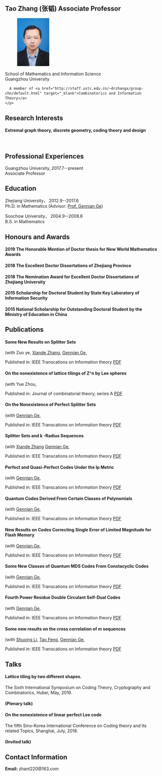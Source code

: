 <meta charset="utf-8">
<meta http-equiv="X-UA-Compatible" content="IE=edge">
<meta name="viewport" content="width=device-width, initial-scale=1">


## Tao Zhang (张韬) Associate Professor
	
		
  <div class="about">
      <figure class="profile">
      <img src="taozhang.jpg" width="25%"/>
    </figure>
    <p class="description">   
     School of Mathematics and Information Science <br>
     Guangzhou University
	    
      A member of <a href="http://staff.ustc.edu.cn/~drzhangx/group-chn/default.html" target="_blank">Combinatorics and Information Theory</a>
    </p>
   <h2> Research Interests</h2>
    <p>
     <h4> Extremal graph theory, discrete geometry, coding theory and design</h4><br>
    </p>
	
<h2>Professional Experiences</h2>
    <p>
    Guangzhou University, 2017.7--present <br>
	    Associate Professor
    </p>
    <h2>Education</h2>
	 <p>
    Zhejiang University， 2012.9--2017.6 <br>
	   Ph.D. in Mathematics (Advisor: <a href="http://math.cnu.edu.cn/szdw/qtjs/161049.htm" target="_blank">Prof. Gennian Ge</a>)
    </p>
    <p>
      Soochow University， 2004.9--2008.6<br>
     B.S. in Mathematics
    </p>
    
    
   <h2>Honours and Awards</h2>
    <p>
   <h4>2019 The Honorable Mention of Doctor thesis for New World Mathematics Awards</h4>
    </p>
	 <p>
    <h4>2018 The Excellent Doctor Dissertations of Zhejiang Province</h4>
    </p>
    <p>
      <h4>2018 The Nomination Award for Excellent Doctor Dissertations of Zhejiang University</h4>
    </p>
     <p>
      <h4>2015 Scholarship for Doctoral Student by State Key Laboratory of Information Security</h4>
    </p>
     <p>
     <h4>2015 National Scholarship for Outstanding Doctoral Student by the Ministry of Education in China</h4>
    </p>
    
	
<h2>Publications</h2>


<div class="items">      
        <article class="item">   
<h4>Some New Results on Splitter Sets</h4>
    <span>
      (with  
	    Zuo ye,
	    <a href="http://staff.ustc.edu.cn/~drzhangx/" target="_blank">Xiande Zhang</a>,
        <a href="http://math.cnu.edu.cn/szdw/qtjs/161049.htm" target="_blank">Gennian Ge</a>,    
    </span>
  <p>
  <div class="item__primary-actions">
    Published in:  IEEE Transcations on Information theory <span><a href="2020+   Some New Results on Splitter Sets (Online).pdf" target="_blank">PDF</a></span>  
</div>
  </p>
  <p class="item__secondary-actions">
   
  </p>
</article>










<div class="items">      
        <article class="item">   
 <h4>On the nonexistence of lattice tilings of Z^n by Lee spheres</h4> 
    <span>
      (with  					 
       Yue Zhou</a>,    
    </span>
  <p>
  <div class="item__primary-actions">
    Published in:  Journal of combinatorial theory, series A <span><a href="2019-07 On the nonexistence of lattice tilings of Z^n by Lee spheres (JCTA).pdf" target="_blank">PDF</a></span>  
</div>
  </p>
  <p class="item__secondary-actions">
   
  </p>
</article>









<div class="items">      
        <article class="item">   
 <h4>On the Nonexistence of Perfect Splitter Sets</h4> 
    <span>
      (with  					 
        <a href="http://math.cnu.edu.cn/szdw/qtjs/161049.htm" target="_blank">Gennian Ge</a>,    
    </span>
  <p>
  <div class="item__primary-actions">
    Published in:  IEEE Transcations on Information theory <span><a href="2018-10 On the Nonexistence of Perfect Splitter Sets (IT).pdf" target="_blank">PDF</a></span>  
</div>
  </p>
  <p class="item__secondary-actions">
   
  </p>
</article>







<div class="items">      
        <article class="item">   
 <h4>Splitter Sets and k -Radius Sequences</h4> 
    <span>
      (with  
	<a href="http://staff.ustc.edu.cn/~drzhangx/" target="_blank">Xiande Zhang</a>    
        <a href="http://math.cnu.edu.cn/szdw/qtjs/161049.htm" target="_blank">Gennian Ge</a>,    
    </span>
  <p>
  <div class="item__primary-actions">
    Published in:  IEEE Transcations on Information theory <span><a href="2017-12 Splitter Sets and k -Radius Sequences (IT).pdf" target="_blank">PDF</a></span>  
</div>
  </p>
  <p class="item__secondary-actions">
   
  </p>
</article>









<div class="items">      
        <article class="item">   
  <h4>Perfect and Quasi-Perfect Codes Under the lp Metric </h4>  
    <span>
      (with  					 
        <a href="http://math.cnu.edu.cn/szdw/qtjs/161049.htm" target="_blank">Gennian Ge</a>,    
    </span>
  <p>
  <div class="item__primary-actions">
    Published in:  IEEE Transcations on Information theory <span><a href="2017-07 Perfect and Quasi-Perfect Codes Under the lp Metric (IT).pdf" target="_blank">PDF</a></span>  
</div>
  </p>
  <p class="item__secondary-actions">
   
  </p>
</article>









<div class="items">      
        <article class="item">   
 <h4>Quantum Codes Derived From Certain Classes of Polynomials </h4> 
    <span>
      (with  					 
        <a href="http://math.cnu.edu.cn/szdw/qtjs/161049.htm" target="_blank">Gennian Ge</a>,    
    </span>
  <p>
  <div class="item__primary-actions">
    Published in:  IEEE Transcations on Information theory <span><a href="2016-11 Quantum Codes Derived From Certain Classes of Polynomials (IT).pdf" target="_blank">PDF</a></span>  
</div>
  </p>
  <p class="item__secondary-actions">
   
  </p>
</article>





<div class="items">      
        <article class="item">   
<h4>New Results on Codes Correcting Single Error of Limited Magnitude for Flash Memory </h4>  
    <span>
      (with  					 
        <a href="http://math.cnu.edu.cn/szdw/qtjs/161049.htm" target="_blank">Gennian Ge</a>,    
    </span>
  <p>
  <div class="item__primary-actions">
    Published in:  IEEE Transcations on Information theory <span><a href="2016-08 New Results on Codes Correcting Single Error of Limited Magnitude for Flash Memory (IT).pdf" target="_blank">PDF</a></span>  
</div>
  </p>
  <p class="item__secondary-actions">
   
  </p>
</article>




<div class="items">      
        <article class="item">   
<h4>Some New Classes of Quantum MDS Codes From Constacyclic Codes</h4>  
    <span>
      (with  					 
        <a href="http://math.cnu.edu.cn/szdw/qtjs/161049.htm" target="_blank">Gennian Ge</a>,    
    </span>
  <p>
  <div class="item__primary-actions">
    Published in:  IEEE Transcations on Information theory <span><a href="2015-09 Some New Classes of Quantum MDS Codes From Constacyclic Codes (IT).pdf" target="_blank">PDF</a></span>  
</div>
  </p>
  <p class="item__secondary-actions">
   
  </p>
</article>



<div class="items">      
        <article class="item">   
 <h4>Fourth Power Residue Double Circulant Self-Dual Codes </h4>
    <span>
      (with  					 
        <a href="http://math.cnu.edu.cn/szdw/qtjs/161049.htm" target="_blank">Gennian Ge</a>,    
    </span>
  <p>
  <div class="item__primary-actions">
    Published in:  IEEE Transcations on Information theory <span><a href="2015-08 Fourth Power Residue Double Circulant Self-Dual Codes (IT).pdf" target="_blank">PDF</a></span>  
</div>
  </p>
  <p class="item__secondary-actions">
   
  </p>
</article>





 <div class="items">      
        <article class="item">   
 <h4> Some new results on the cross correlation of m sequences</h4>
    <span>
      (with  
        <a href="https://www.researchgate.net/profile/Shuxing_Li4" target="_blank">Shuxing Li</a>,
        <a href="https://person.zju.edu.cn/tfeng" target="_blank">Tao Feng</a>,
        <a href="http://math.cnu.edu.cn/szdw/qtjs/161049.htm" target="_blank">Gennian Ge</a>,    
    </span>
  <p>
  <div class="item__primary-actions">
  Published in:  IEEE Transcations on Information theory   <span><a href="2014-05 some new results on the cross correlation of m sequences (IT).pdf" target="_blank">PDF</a></span>  
</div>
  </p>
  <p class="item__secondary-actions">
   

  </p>
</article>



<h2>Talks</h2>
<h4>Lattice tiling by two different shapes.</h4>
 <p>The Sixth International Symposium on Coding Theory, Cryptography and Combinatorics, Hubei, May, 2019. <h4>(Plenary talk)</h4></p>
 
 <h4>On the nonexistence of linear perfect Lee code</h4>
 <p>The fifth Sino-Korea International Conference on Coding theory and Its related Topics, Shanghai, July, 2018. <h4>(Invited talk)</h4> </p>
 
 
<h2>Contact Information</h2>
    <p>
      <strong>Email:</strong> zhant220@163.com<br>
      

